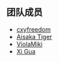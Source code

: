 ## **团队成员**

 - [cxyfreedom](https://github.com/cxyfreedom)
 - [Aisaka Tiger](https://github.com/AisakaTiger)
 - [ViolaMiki](https://github.com/ViolaMiki)
 - [Xi Gua](https://github.com/TyrnDa)